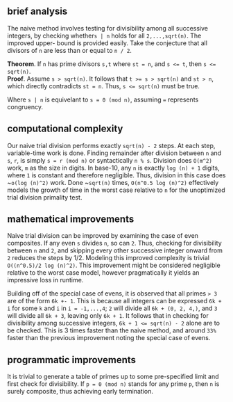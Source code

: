 ## brief analysis
The naive method involves testing for divisibility among 
all successive integers, by checking whether`s | n` 
holds for all  `2,...,sqrt(n)`. The improved upper-
bound is provided easily. Take the conjecture that all 
divisors of `n` are less than or equal to `n / 2`. 

**Theorem**. If `n` has prime divisors 
`s,t` where `st = n`, and `s <= t`, then `s <= sqrt(n)`. <br>
**Proof**. Assume `s > sqrt(n)`. It follows that 
`t >= s > sqrt(n)` and `st > n`, which directly
contradicts `st = n`. Thus, `s <= sqrt(n)` must be true. <br>

Where `s | n` is equivelant to `s = 0 (mod n)`, assuming
`=` represents congruency.

## computational complexity
Our naive trial division performs exactly `sqrt(n) - 2` steps. 
At each step, variable-time work is done. Finding remainder
after division between `n` and `s`, `r`, is simply `s = r (mod n)`
or syntactically `n % s`. Division does `O(m^2)` work, `m` 
as the size in digits. In base-10, any `n` is exactly `log (n) + 1`
digits, where `1` is constant and therefore negligible. Thus, division
in this case does ~`o(log (n)^2)` work. Done ~`sqrt(n)` times, 
`O(n^0.5 log (n)^2)` effectively models the growth of time in
the worst case relative to `n` for the unoptimized trial division
primality test.

## mathematical improvements
Naive trial division can be improved by examining the case
of even composites. If any even `s` divides `n`, so can `2`.
Thus, checking for divisibility between `n` and `2`, and skipping
every other successive integer onward from `2` reduces the steps by
1/2. Modeling this improved complexity is trivial `O((n^0.5)/2 log (n)^2)`. 
This improvement might be considered negligible relative to the worst case 
model, however pragmatically it yields an impressive loss in runtime.

Building off of the special case of evens, it is observed that all
primes `> 3` are of the form `6k +- 1`. This is because all integers can
be expressed `6k + i` for some `k` and `i` in `i = -1,...,4`; `2` will
divide all `6k + (0, 2, 4,)`, and `3` will divide all `6k + 3`, leaving only
`6k + 1`. It follows that in checking for divisibility among successive
integers, `6k + 1 <= sqrt(n) - 2` alone are to be checked. This is 3 times faster
than the naive method, and around `33%` faster than the previous improvement
noting the special case of evens. 

## programmatic improvements
It is trivial to generate a table of primes up to some pre-specified limit
and first check for divisibility. If `p = 0 (mod n)` stands for any prime `p`,
then `n` is surely composite, thus achieving early termination.
